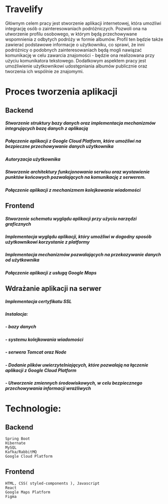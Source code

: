 # Travelify
Głównym celem pracy jest stworzenie aplikacji internetowej, która umożliwi integrację osób o zainteresowaniach podróżniczych. Pozwoli ona na utworzenie profilu osobowego, w którym będą przechowywane wspomnienia z odbytych podróży w formie albumów. Profil ten będzie także zawierać podstawowe informacje o użytkowniku, co sprawi, że inni podróżnicy o podobnych zainteresowaniach będą mogli nawiązać komunikację w celu zawarcia znajomości - będzie ona realizowana przy użyciu komunikatora tekstowego. Dodatkowym aspektem pracy jest umożliwienie użytkownikowi udostępniania albumów publicznie oraz tworzenia ich wspólnie ze znajomymi. 

#	Proces tworzenia aplikacji
##	Backend
#####	Stworzenie struktury bazy danych oraz implementacja mechanizmów integrujących bazę danych z aplikacją
#####	Połączenie aplikacji z Google Cloud Platform, które umożliwi na bezpieczne  przechowywanie danych użytkownika
#####	Autoryzacja użytkownika
#####	Stworzenie architektury funkcjonowania serwisu oraz wystawienie punktów końcowych pozwalających na komunikację z serwerem.
#####	Połączenie aplikacji z mechanizmem kolejkowania wiadomości
##	Frontend
#####	Stworzenie schematu wyglądu aplikacji przy użyciu narzędzi graficznych
#####	Implementacja wyglądu aplikacji, który umożliwi w dogodny sposób użytkownikowi korzystanie z platformy
#####	Implementacja mechanizmów pozwalających na przekazywanie danych od użytkownika
#####	Połączenie aplikacji z usługą Google Maps
##	Wdrażanie aplikacji na serwer
#####	Implementacja certyfikatu SSL
##### Instalacja:
##### - bazy danych
#####	- systemu kolejkowania wiadomości
#####	- serwera Tomcat oraz Node
##### - Dodanie plików uwierzytelniających, które pozwalają na łączenie aplikacji z Google Cloud Platform
##### - Utworzenie zmiennych środowiskowych, w celu bezpiecznego przechowywania informacji wrażliwych

#	Technologie:

## Backend
	Spring Boot
	Hibernate
	MySQL
	Kafka/RabbitMQ
	Google Cloud Platform
##	Frontend
	HTML, CSS( styled-components ), Javascript
	React
	Google Maps Platform
	Figma
